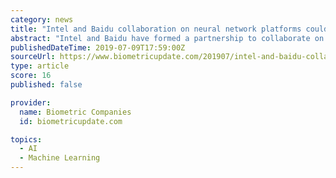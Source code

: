```yaml
---
category: news
title: "Intel and Baidu collaboration on neural network platforms could boost biometric performance"
abstract: "Intel and Baidu have formed a partnership to collaborate on hardware and software platforms for artificial intelligence ... accelerator optimized for deep learning, the Nervana Neural Network Processor for Training (NNP-T). The NNP-T 1000 was launched ..."
publishedDateTime: 2019-07-09T17:59:00Z
sourceUrl: https://www.biometricupdate.com/201907/intel-and-baidu-collaboration-on-neural-network-platforms-could-boost-biometric-performance
type: article
score: 16
published: false

provider:
  name: Biometric Companies
  id: biometricupdate.com

topics:
  - AI
  - Machine Learning
---
```

